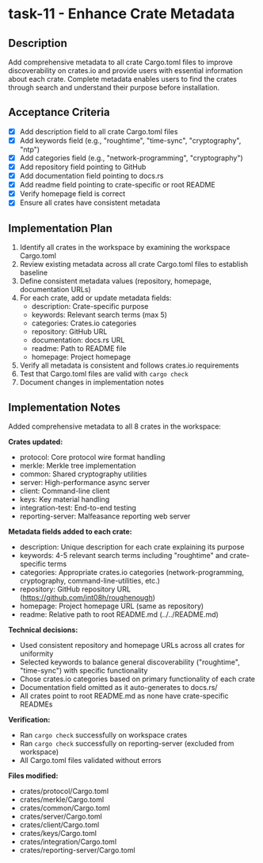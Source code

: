 # task-11 - Enhance Crate Metadata

## Description

Add comprehensive metadata to all crate Cargo.toml files to improve discoverability on crates.io and provide users with essential information about each crate. Complete metadata enables users to find the crates through search and understand their purpose before installation.

## Acceptance Criteria

- [x] Add description field to all crate Cargo.toml files
- [x] Add keywords field (e.g., "roughtime", "time-sync", "cryptography", "ntp")
- [x] Add categories field (e.g., "network-programming", "cryptography")
- [x] Add repository field pointing to GitHub
- [x] Add documentation field pointing to docs.rs
- [x] Add readme field pointing to crate-specific or root README
- [x] Verify homepage field is correct
- [x] Ensure all crates have consistent metadata

## Implementation Plan

1. Identify all crates in the workspace by examining the workspace Cargo.toml
2. Review existing metadata across all crate Cargo.toml files to establish baseline
3. Define consistent metadata values (repository, homepage, documentation URLs)
4. For each crate, add or update metadata fields:
   - description: Crate-specific purpose
   - keywords: Relevant search terms (max 5)
   - categories: Crates.io categories
   - repository: GitHub URL
   - documentation: docs.rs URL
   - readme: Path to README file
   - homepage: Project homepage
5. Verify all metadata is consistent and follows crates.io requirements
6. Test that Cargo.toml files are valid with `cargo check`
7. Document changes in implementation notes

## Implementation Notes

Added comprehensive metadata to all 8 crates in the workspace:

**Crates updated:**
- protocol: Core protocol wire format handling
- merkle: Merkle tree implementation
- common: Shared cryptography utilities
- server: High-performance async server
- client: Command-line client
- keys: Key material handling
- integration-test: End-to-end testing
- reporting-server: Malfeasance reporting web server

**Metadata fields added to each crate:**
- description: Unique description for each crate explaining its purpose
- keywords: 4-5 relevant search terms including "roughtime" and crate-specific terms
- categories: Appropriate crates.io categories (network-programming, cryptography, command-line-utilities, etc.)
- repository: GitHub repository URL (https://github.com/int08h/roughenough)
- homepage: Project homepage URL (same as repository)
- readme: Relative path to root README.md (../../README.md)

**Technical decisions:**
- Used consistent repository and homepage URLs across all crates for uniformity
- Selected keywords to balance general discoverability ("roughtime", "time-sync") with specific functionality
- Chose crates.io categories based on primary functionality of each crate
- Documentation field omitted as it auto-generates to docs.rs/<crate-name>
- All crates point to root README.md as none have crate-specific READMEs

**Verification:**
- Ran `cargo check` successfully on workspace crates
- Ran `cargo check` successfully on reporting-server (excluded from workspace)
- All Cargo.toml files validated without errors

**Files modified:**
- crates/protocol/Cargo.toml
- crates/merkle/Cargo.toml
- crates/common/Cargo.toml
- crates/server/Cargo.toml
- crates/client/Cargo.toml
- crates/keys/Cargo.toml
- crates/integration/Cargo.toml
- crates/reporting-server/Cargo.toml
